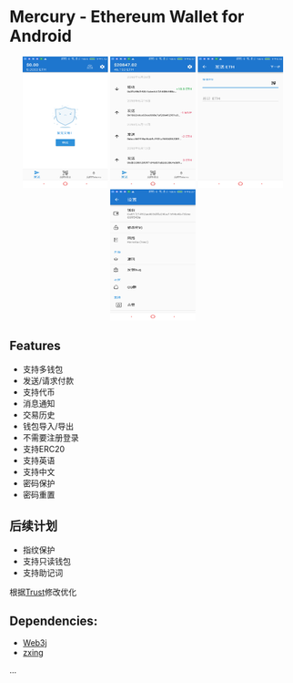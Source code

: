 # Mercury - Ethereum Wallet for Android



<div align="center">
<img src="resources/1.jpg" width = "150" height = "230"  style="display: inline-block" >
<img src="resources/2.jpg" width = "150" height = "230" style="display: inline-block" >
<img src="resources/3.jpg" width = "150" height = "230" style="display: inline-block" >
<img src="resources/4.jpg" width = "150" height = "230"  style="display: inline-block" >
</div>

## Features
* 支持多钱包
* 发送/请求付款
* 支持代币
* 消息通知
* 交易历史
* 钱包导入/导出
* 不需要注册登录
* 支持ERC20
* 支持英语
* 支持中文
* 密码保护
* 密码重置

## 后续计划
* 指纹保护
* 支持只读钱包
* 支持助记词


根据[Trust](https://github.com/MercuryWallet/trust-wallet-android-source)修改优化

## Dependencies:
* [Web3j](https://github.com/web3j/web3j)
* [zxing](https://github.com/zxing/zxing)

...


